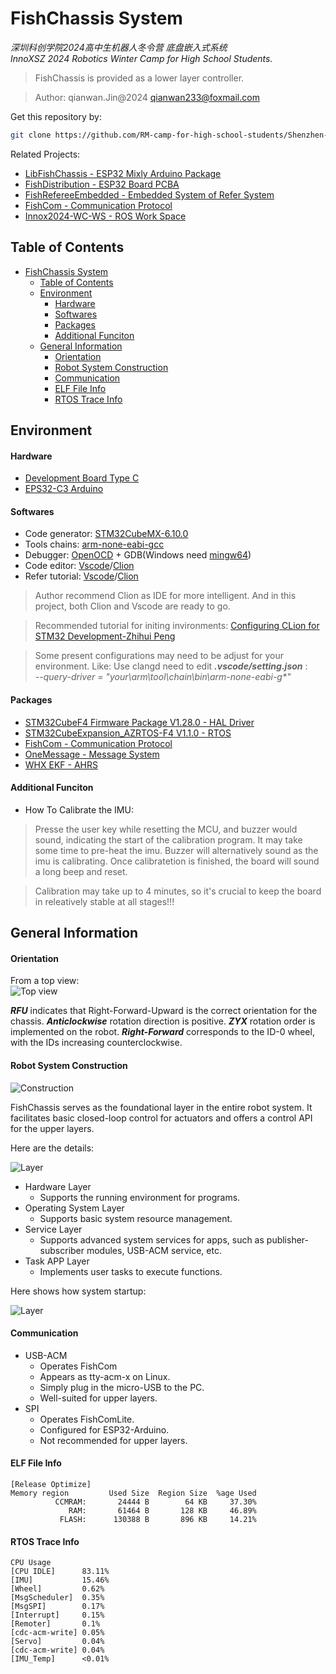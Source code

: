 <!--
 * @Description: Readme file
 * @Author: qianwan
 * @Date: 2023-12-19 17:41:51
 * @LastEditTime: 2024-03-04 03:02:52
 * @LastEditors: qianwan
-->
# FishChassis System
*深圳科创学院2024高中生机器人冬令营 底盘嵌入式系统*   
*InnoXSZ 2024 Robotics Winter Camp for High School Students.* 

> FishChassis is provided as a lower layer controller.

>Author: qianwan.Jin@2024
qianwan233@foxmail.com

Get this repository by:   
```bash                                     
git clone https://github.com/RM-camp-for-high-school-students/Shenzhen-innoX-2024wc-chassis.git --recursive --depth=1
```

Related Projects:
- [LibFishChassis - ESP32 Mixly Arduino Package](https://github.com/Q1anWan/LibFishChassis)
- [FishDistribution - ESP32 Board PCBA](https://github.com/RM-camp-for-high-school-students/Shenzhen_innoX_2024wc_FishDistribution)
- [FishRefereeEmbedded - Embedded System of Refer System](https://github.com/RM-camp-for-high-school-students/Shenzhen-innoX-2024wc-FishRefereeEmbedded)
- [FishCom - Communication Protocol](https://github.com/Q1anWan/FishCom)
- [Innox2024-WC-WS - ROS Work Space](https://github.com/RM-camp-for-high-school-students/Shenzhen_innoX_2024wc_ws)

## Table of Contents
- [FishChassis System](#fishchassis-system)
  - [Table of Contents](#table-of-contents)
  - [Environment](#environment)
      - [Hardware](#hardware)
      - [Softwares](#softwares)
      - [Packages](#packages)
      - [Additional Funciton](#additional-funciton)
  - [General Information](#general-information)
      - [Orientation](#orientation)
      - [Robot System Construction](#robot-system-construction)
      - [Communication](#communication)
      - [ELF File Info](#elf-file-info)
      - [RTOS Trace Info](#rtos-trace-info)


## Environment
#### Hardware
- [Development Board Type C](https://www.robomaster.com/zh-CN/products/components/general/development-board-type-c/info)
- [EPS32-C3 Arduino](https://github.com/espressif/arduino-esp32) 

#### Softwares
- Code generator: [STM32CubeMX-6.10.0](https://www.st.com/zh/development-tools/stm32cubemx.html)
- Tools chains: [arm-none-eabi-gcc](https://developer.arm.com/downloads/-/arm-gnu-toolchain-downloads)
- Debugger: [OpenOCD](https://github.com/xpack-dev-tools/openocd-xpack/releases) + GDB(Windows need [mingw64](https://github.com/skeeto/w64devkit/releases))
- Code editor: [Vscode](https://code.visualstudio.com/)/[Clion](https://www.jetbrains.com/zh-cn/clion/)
- Refer tutorial:  [Vscode](https://gitee.com/hnuyuelurm/basic_framework/blob/master/.Doc/VSCode+Ozone%E4%BD%BF%E7%94%A8%E6%96%B9%E6%B3%95.md)/[Clion](https://zhuanlan.zhihu.com/p/145801160)


> Author recommend Clion as IDE for more intelligent. And in this project, both Clion and Vscode are ready to go.   

> Recommended tutorial for initing invironments: [Configuring CLion for STM32 Development-Zhihui Peng](https://zhuanlan.zhihu.com/p/145801160)

> Some present configurations may need to be adjust for your environment. 
> Like: Use clangd need to edit ___.vscode/setting.json___ :    
>   _--query-driver = "your\\arm\\tool\\chain\\bin\\arm-none-eabi-g*"_

#### Packages
- [STM32CubeF4 Firmware Package V1.28.0 - HAL Driver](https://learn.microsoft.com/en-us/azure/rtos/threadx/)
- [STM32CubeExpansion_AZRTOS-F4 V1.1.0 - RTOS](https://learn.microsoft.com/en-us/azure/rtos/threadx/)
- [FishCom - Communication Protocol](Module/Mavlink/README.md)
- [OneMessage - Message System](Module/OneMessage/README.md)
- [WHX EKF - AHRS](https://github.com/WangHongxi2001/RoboMaster-C-Board-INS-Example)

#### Additional Funciton
- How To Calibrate the IMU:
> Presse the user key while resetting the MCU, and buzzer would sound, indicating the start of the calibration program. It may take some time to pre-heat the imu. Buzzer will alternatively sound as the imu is calibrating. Once calibratetion is finished, the board will sound a long beep and reset.

> Calibration may take up to 4 minutes, so it's crucial to keep the board in releatively stable at all stages!!!


## General Information
#### Orientation
From a top view:   
![Top view](Doc/orientation.svg "Figure 1 Robot Orientation from Top View")

***RFU*** indicates that Right-Forward-Upward is the correct orientation for the chassis.
***Anticlockwise*** rotation direction is positive.
***ZYX*** rotation order is implemented on the robot.
***Right-Forward*** corresponds to the ID-0 wheel, with the IDs increasing counterclockwise.



#### Robot System Construction

![Construction](Doc/embedded_construction_here.svg "Figure 2 Robot System Block Diagram")

FishChassis serves as the foundational layer in the entire robot system. It facilitates basic closed-loop control for actuators and offers a control API for the upper layers.

Here are the details:

![Layer](Doc/system_layer.svg "Figure 3 FishChassis Block Diagram")

- Hardware Layer
  - Supports the running environment for programs.
- Operating System Layer
  - Supports basic system resource management.
- Service Layer
  - Supports advanced system services for apps, such as publisher-subscriber modules, USB-ACM service, etc.
- Task APP Layer
  - Implements user tasks to execute functions.

Here shows how system startup:
  
![Layer](Doc/startup.svg "Figure 4 Startup Process")

#### Communication
- USB-ACM
  - Operates  FishCom
  - Appears as tty-acm-x on Linux.
  - Simply plug in the micro-USB to the PC.
  - Well-suited for upper layers.
- SPI
  - Operates FishComLite.
  - Configured for ESP32-Arduino.
  - Not recommended for upper layers.

#### ELF File Info 
```
[Release Optimize]
Memory region         Used Size  Region Size  %age Used
          CCMRAM:       24444 B        64 KB     37.30%
             RAM:       61464 B       128 KB     46.89%
           FLASH:      130388 B       896 KB     14.21%
```

#### RTOS Trace Info 
```
CPU Usage
[CPU IDLE]      83.11%
[IMU]           15.46%
[Wheel]         0.62%
[MsgScheduler]  0.35%
[MsgSPI]        0.17%
[Interrupt]     0.15%
[Remoter]       0.1%
[cdc-acm-write] 0.05%
[Servo]         0.04%
[cdc-acm-write] 0.04%
[IMU_Temp]      <0.01%  
```